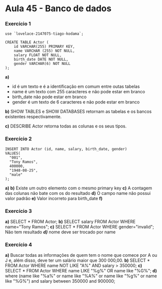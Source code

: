 # Aula 45 - Banco de dados
### Exercício 1
```
use `lovelace-2147075-tiago-kodama`;

CREATE TABLE Actor (
    id VARCHAR(255) PRIMARY KEY,
    name VARCHAR (255) NOT NULL,
    salary FLOAT NOT NULL,
    birth_date DATE NOT NULL,
    gender VARCHAR(6) NOT NULL
);
```
**a)**
* id é um texto e é a identificação em comum entre outas tabelas
* name é um texto com 255 caracteres e não pode estar em branco
* birth_date não pode estar em branco
* gender é um texto de 6 caracteres e não pode estar em branco

**b)** SHOW TABLES e SHOW DATABASES retornam as tabelas e os bancos existentes respectivamente.

**c)** DESCRIBE Actor retorna todas as colunas e os seus tipos.
    
### Exercício 2
```
INSERT INTO Actor (id, name, salary, birth_date, gender)
VALUES(
  "001", 
  "Tony Ramos",
  400000,
  "1948-08-25", 
  "male"
);
```
**a)**
**b)** Existe um outro elemento com o mesmo primary key
**c)** A contagem das colunas não bate com os do resultado
**d)** O campo name não possui valor padrão
**e)** Valor incorreto para birth_date
**f)**

### Exercício 3
**a)** SELECT * FROM Actor;
**b)** SELECT salary FROM Actor WHERE name="Tony Ramos";
**c)** SELECT * FROM Actor WHERE gender="invalid";
Não tem resultado
***d)*** nome deve ser trocado por name

### Exercício 4
**a)** Buscar todas as informações de quem tem o nome que comece por A ou J e, além disso, deve ter um salário maior que 300 000,00.
**b)** SELECT * FROM Actor WHERE name NOT LIKE "A%" AND salary > 350000;
**c)** SELECT * FROM Actor WHERE name LIKE "%g%" OR name like "%G%";
**d)** where (name like "%a%" or name like "%A%"
or name like "%g%" or name like "%G%")
and salary between 350000 and 900000;
